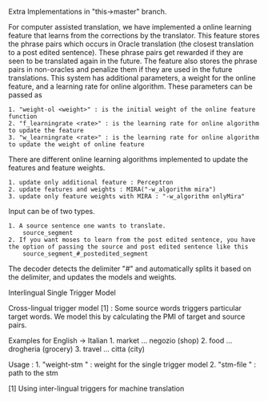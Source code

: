 Extra Implementations in "this->master" branch. 

For computer assisted translation, we have implemented a online learning feature that learns from the corrections by the translator.
This feature stores the phrase pairs which occurs in Oracle translation (the closest translation to a post edited sentence).
These phrase pairs get rewarded if they are seen to be translated again in the future.
The feature also stores the phrase pairs in non-oracles and penalize them if they are used in the future translations.
This system has additional parameters, a weight for the online feature, and a learning rate for online algorithm. 
These parameters can be passed as

	1. "weight-ol <weight>" : is the initial weight of the online feature function
	2. "f_learningrate <rate>" : is the learning rate for online algorithm to update the feature 
	3. "w_learningrate <rate>" : is the learning rate for online algorithm to update the weight of online feature

There are different online learning algorithms implemented to update the features and feature weights. 

	1. update only additional feature : Perceptron 
	2. update features and weights : MIRA("-w_algorithm mira")
	3. update only feature weights with MIRA : "-w_algorithm onlyMira"

Input can be of two types.

	1. A source sentence one wants to translate. 
		source_segment
	2. If you want moses to learn from the post edited sentence, you have the option of passing the source and post edited sentence like this
		source_segment_#_postedited_segment

The decoder detects the delimiter "_#_" and automatically splits it based on the delimiter, and updates the models and weights.


Interlingual Single Trigger Model 

Cross-lingual trigger model [1] : Some source words triggers particular target words. We model this by calculating the PMI
of target and source pairs.

Examples for English -> Italian
	1. market ... negozio (shop)
	2. food ... drogheria (grocery)
	3. travel ... citta (city)

Usage : 
	1. "weight-stm <weight>" : weight for the single trigger model
	2. "stm-file <filename>" : path to the stm

[1] Using inter-lingual triggers for machine translation
